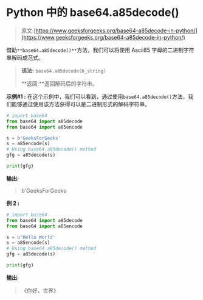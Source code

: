 # Python 中的 base64.a85decode()

> 原文:[https://www.geeksforgeeks.org/base64-a85decode-in-python/](https://www.geeksforgeeks.org/base64-a85decode-in-python/)

借助`**base64.a85decode()**`方法，我们可以将使用 Ascii85 字母的二进制字符串解码成范式。

> **语法:** `base64.a85decode(b_string)`
> 
> **返回:**返回解码后的字符串。

**示例#1 :**
在这个示例中，我们可以看到，通过使用`base64.a85decode()`方法，我们能够通过使用该方法获得可以是二进制形式的解码字符串。

```py
# import base64
from base64 import a85decode
from base64 import a85encode

s = b'GeeksForGeeks'
s = a85encode(s)
# Using base64.a85decode() method
gfg = a85decode(s)

print(gfg)
```

**输出:**

> b'GeeksForGeeks

**例 2 :**

```py
# import base64
from base64 import a85decode
from base64 import a85encode

s = b'Hello World'
s = a85encode(s)
# Using base64.a85decode() method
gfg = a85decode(s)

print(gfg)
```

**输出:**

> 《你好，世界》